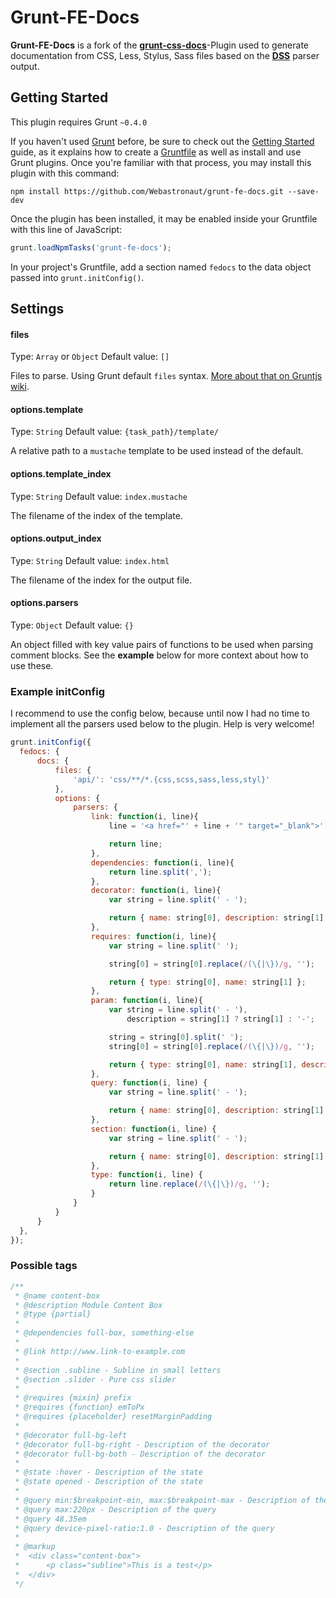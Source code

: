 #  Grunt-FE-Docs

**Grunt-FE-Docs** is a fork of the **[grunt-css-docs](https://github.com/roughcoder/grunt-css-docs)**-Plugin used to generate documentation from CSS, Less, Stylus, Sass files based on the **[DSS](https://github.com/darcyclarke/dss)** parser output.

## Getting Started
This plugin requires Grunt `~0.4.0`

If you haven't used [Grunt](http://gruntjs.com/) before, be sure to check out the [Getting Started](http://gruntjs.com/getting-started) guide, as it explains how to create a [Gruntfile](http://gruntjs.com/sample-gruntfile) as well as install and use Grunt plugins. Once you're familiar with that process, you may install this plugin with this command:

```shell
npm install https://github.com/Webastronaut/grunt-fe-docs.git --save-dev
```

Once the plugin has been installed, it may be enabled inside your Gruntfile with this line of JavaScript:

```js
grunt.loadNpmTasks('grunt-fe-docs');
```

In your project's Gruntfile, add a section named `fedocs` to the data object passed into `grunt.initConfig()`.

## Settings

#### files

Type: `Array` or `Object`
Default value: `[]`

Files to parse. Using Grunt default `files` syntax. [More about that on Gruntjs wiki](https://github.com/gruntjs/grunt/wiki/Configuring-tasks#files).

#### options.template

Type: `String`
Default value: `{task_path}/template/`

A relative path to a `mustache` template to be used instead of the default.

#### options.template_index

Type: `String`
Default value: `index.mustache`

The filename of the index of the template.

#### options.output_index

Type: `String`
Default value: `index.html`

The filename of the index for the output file.

#### options.parsers

Type: `Object`
Default value: `{}`

An object filled with key value pairs of functions to be used when parsing comment blocks. See the **example** below for more context about how to use these.

### Example initConfig

I recommend to use the config below, because until now I had no time to implement all the parsers used below to the plugin. Help is very welcome!

```javascript
grunt.initConfig({
  fedocs: {
      docs: {
          files: {
              'api/': 'css/**/*.{css,scss,sass,less,styl}'
          },
          options: {
              parsers: {
                  link: function(i, line){
                      line = '<a href="' + line + '" target="_blank">' + line + '</a>';

                      return line;
                  },
                  dependencies: function(i, line){
                      return line.split(',');
                  },
                  decorator: function(i, line){
                      var string = line.split(' - ');

                      return { name: string[0], description: string[1] ? string[1] : '-' };
                  },
                  requires: function(i, line){
                      var string = line.split(' ');

                      string[0] = string[0].replace(/(\{|\})/g, '');

                      return { type: string[0], name: string[1] };
                  },
                  param: function(i, line){
                      var string = line.split(' - '),
                          description = string[1] ? string[1] : '-';

                      string = string[0].split(' ');
                      string[0] = string[0].replace(/(\{|\})/g, '');

                      return { type: string[0], name: string[1], description: description };
                  },
                  query: function(i, line) {
                      var string = line.split(' - ');

                      return { name: string[0], description: string[1] ? string[1] : '-' };
                  },
                  section: function(i, line) {
                      var string = line.split(' - ');

                      return { name: string[0], description: string[1] ? string[1] : '-' };
                  },
                  type: function(i, line) {
                      return line.replace(/(\{|\})/g, '');
                  }
              }
          }
      }
  },
});
````

### Possible tags

```css
/**
 * @name content-box
 * @description Module Content Box
 * @type {partial}
 *
 * @dependencies full-box, something-else
 *
 * @link http://www.link-to-example.com
 *
 * @section .subline - Subline in small letters
 * @section .slider - Pure css slider
 *
 * @requires {mixin} prefix
 * @requires {function} emToPx
 * @requires {placeholder} resetMarginPadding
 *
 * @decorator full-bg-left
 * @decorator full-bg-right - Description of the decorator
 * @decorator full-bg-both - Description of the decorator
 *
 * @state :hover - Description of the state
 * @state opened - Description of the state
 *
 * @query min:$breakpoint-min, max:$breakpoint-max - Description of the query
 * @query max:220px - Description of the query
 * @query 48.35em
 * @query device-pixel-ratio:1.0 - Description of the query
 *
 * @markup
 * 	<div class="content-box">
 * 		<p class="subline">This is a test</p>
 * 	</div>
 */
```
